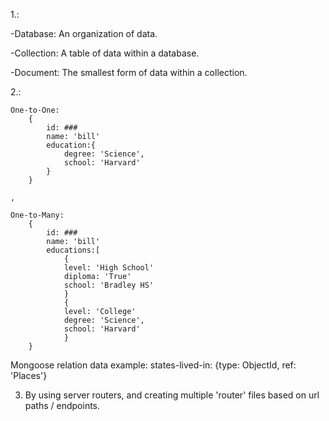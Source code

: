 1.:

-Database: An organization of data.

-Collection: A table of data within a database.

-Document: The smallest form of data within a collection.

2.:

    One-to-One: 
        {
            id: ###
            name: 'bill'
            education:{
                degree: 'Science',
                school: 'Harvard'
            }
        }
    
    , 
    
    One-to-Many:
        {
            id: ###
            name: 'bill'
            educations:[
                {
                level: 'High School'
                diploma: 'True'
                school: 'Bradley HS'
                }
                {
                level: 'College'
                degree: 'Science',
                school: 'Harvard'
                }
        }
    

Mongoose relation data example:
    states-lived-in: {type: ObjectId, ref: 'Places'}

3. 
    By using server routers, and creating multiple 'router' files based on
    url paths / endpoints.